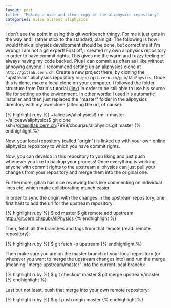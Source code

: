 ```yaml
---
layout: post
title:  "Making a nice and clean copy of the aliphysics repository"
categories: alice aliroot aliphysics
---
```


I don't see the point in using this git workbench thingy. For me it just gets in the way and I rather stick to the standard, plain git. The following is how I would think aliphysics development should be done, but correct me if I'm wrong! I am not a git expert! First off, I created my own aliphysics repository in order to have commit rights. This gives me the warm and fuzzy feeling of always having my code backed. Plus I can commit as often as I like without annoying anyone. I recommend setting up an aliphysics clone at `http://gitlab.cern.ch`. Create a new project there, by cloning the "upstream" aliphysics repository `http://git.cern.ch/pub/AliPhysics`. Once this is done, make a local clone on your computer. I followed the folder structure from Dario's tutorial ([link](https://dberzano.github.io/alice/install-aliroot/manual/#aliphysics)) in order to be still able to use his source file for setting up the environment. In other words: I used his automatic installer and then just replaced the "master" folder in the aliphysics directory with my own clone (altering the url, of cause):


{% highlight ruby %}
~/alicesw/aliphysics$ rm -r master
~/alicesw/aliphysics$ git clone ssh://git@gitlab.cern.ch:7999/cbourjau/aliphysics.git master
{% endhighlight %}


Now, your local repository (called "origin") is linked up with your own online aliphysics repository to which you have commit rights.

Now, you can develop in this repository to you liking and just push whenever you like to backup your process! Once everything is working, anyone with commit rights to the upstream aliphysics can just pull your changes from your repository and merge them into the original one.

Furthermore, gitlab has nice reviewing tools like commenting on individual lines etc. which make collaborating munch easier.

In order to sync the origin with the changes in the upstream repository, one first hast to add the url for the upstream repository:

{% highlight ruby %}
$ cd master
$ git remote add upstream <http://git.cern.ch/pub/AliPhysics>
{% endhighlight %}


Then, fetch all the branches and tags from that remote (read: remote repository):

{% highlight ruby %}
$ git fetch -p upstream
{% endhighlight %}


Then make sure you are on the master branch of your local repository (or wherever you want to merge the upstream changes into) and run the merge (meaning "merge upstream/master" into the current local branch):

{% highlight ruby %}
$ git checkout master
$ git merge upstream/master
{% endhighlight %}


Last but not least, push that merge into your own remote repository:

{% highlight ruby %}
$ git push origin master
{% endhighlight %}


